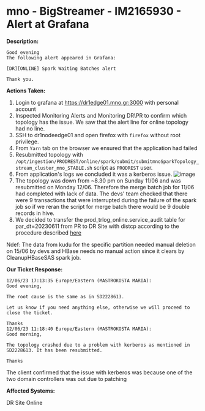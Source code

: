 # mno - BigStreamer - IM2165930 - Alert at Grafana

<b>Description:</b>

```
Good evening
The following alert appeared in Grafana:

[DR][ONLINE] Spark Waiting Batches alert

Thank you.
```

<b>Actions Taken:</b>

1. Login to grafana at https://dr1edge01.mno.gr:3000 with personal account
2. Inspected Monitoring Alerts and Monitoring DR\PR to confirm which topology has the issue. We saw that the alert line for online topology had no line.
3. SSH to dr1nodeedge01 and open firefox with `firefox` without root privilege.
4. From `Yarn` tab on the browser we ensured that the application had failed
5. Resubmitted topology with `/opt/ingestion/PRODREST/online/spark/submit/submitmnoSparkTopology_stream_cluster_mno_STABLE.sh` script as `PRODREST` user.
6. From application's logs we concluded it was a kerberos issue.
 ![image](.media/kerberos_error_stream_online.PNG)
7. The topology was down from ~8.30 pm on Sunday 11/06 and was resubmitted on Monday 12/06. Therefore the merge batch job for 11/06 had completed with lack of data. The devs' team checked that there were 9 transactions that were interrupted during the failure of the spark job so if we reran the script for merge batch there would be 9 double records in hive.
8. We decided to transfer the prod_trlog_online.service_audit table for par_dt=20230611 from PR to DR Site with distcp according to the procedure described [here](./20201218-IM1389913.md)

Ndef: The data from kudu for the specific partition needed manual deletion on 15/06 by devs and HBase needs no manual action since it clears by CleanupHBaseSAS spark job.

<b>Our Ticket Response:</b>

```
12/06/23 17:13:35 Europe/Eastern (MASTROKOSTA MARIA):
Good evening,

The root cause is the same as in SD2228613.

Let us know if you need anything else, otherwise we will proceed to close the ticket.

Thanks
12/06/23 11:18:40 Europe/Eastern (MASTROKOSTA MARIA):
Good morning,

The topology crashed due to a problem with kerberos as mentioned in SD2228613. It has been resubmitted.

Thanks
```

The client confirmed that the issue with kerberos was because one of the two domain controllers was out due to patching

<b>Affected Systems:</b>

DR Site Online

[def]: ./media/kerberos
